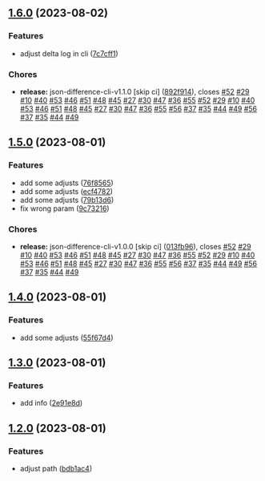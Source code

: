 ## [1.6.0](https://github.com/lukascivil/json-difference/compare/json-difference-v1.5.0...json-difference-v1.6.0) (2023-08-02)


### Features

* adjust delta log in cli ([7c7cff1](https://github.com/lukascivil/json-difference/commit/7c7cff108b1934d298345ae761558dcd1d9cbc26))


### Chores

* **release:** json-difference-cli-v1.1.0 [skip ci] ([892f914](https://github.com/lukascivil/json-difference/commit/892f9146a134eb0e2362fc583776fa97812f9d34)), closes [#52](https://github.com/lukascivil/json-difference/issues/52) [#29](https://github.com/lukascivil/json-difference/issues/29) [#10](https://github.com/lukascivil/json-difference/issues/10) [#40](https://github.com/lukascivil/json-difference/issues/40) [#53](https://github.com/lukascivil/json-difference/issues/53) [#46](https://github.com/lukascivil/json-difference/issues/46) [#51](https://github.com/lukascivil/json-difference/issues/51) [#48](https://github.com/lukascivil/json-difference/issues/48) [#45](https://github.com/lukascivil/json-difference/issues/45) [#27](https://github.com/lukascivil/json-difference/issues/27) [#30](https://github.com/lukascivil/json-difference/issues/30) [#47](https://github.com/lukascivil/json-difference/issues/47) [#36](https://github.com/lukascivil/json-difference/issues/36) [#55](https://github.com/lukascivil/json-difference/issues/55) [#52](https://github.com/lukascivil/json-difference/issues/52) [#29](https://github.com/lukascivil/json-difference/issues/29) [#10](https://github.com/lukascivil/json-difference/issues/10) [#40](https://github.com/lukascivil/json-difference/issues/40) [#53](https://github.com/lukascivil/json-difference/issues/53) [#46](https://github.com/lukascivil/json-difference/issues/46) [#51](https://github.com/lukascivil/json-difference/issues/51) [#48](https://github.com/lukascivil/json-difference/issues/48) [#45](https://github.com/lukascivil/json-difference/issues/45) [#27](https://github.com/lukascivil/json-difference/issues/27) [#30](https://github.com/lukascivil/json-difference/issues/30) [#47](https://github.com/lukascivil/json-difference/issues/47) [#36](https://github.com/lukascivil/json-difference/issues/36) [#55](https://github.com/lukascivil/json-difference/issues/55) [#56](https://github.com/lukascivil/json-difference/issues/56) [#37](https://github.com/lukascivil/json-difference/issues/37) [#35](https://github.com/lukascivil/json-difference/issues/35) [#44](https://github.com/lukascivil/json-difference/issues/44) [#49](https://github.com/lukascivil/json-difference/issues/49) [#56](https://github.com/lukascivil/json-difference/issues/56) [#37](https://github.com/lukascivil/json-difference/issues/37) [#35](https://github.com/lukascivil/json-difference/issues/35) [#44](https://github.com/lukascivil/json-difference/issues/44) [#49](https://github.com/lukascivil/json-difference/issues/49)

## [1.5.0](https://github.com/lukascivil/json-difference/compare/json-difference-v1.4.0...json-difference-v1.5.0) (2023-08-01)


### Features

* add some adjusts ([76f8565](https://github.com/lukascivil/json-difference/commit/76f85659ee870bcf06ad67069fb09bb555ddeeb2))
* add some adjusts ([ecf4782](https://github.com/lukascivil/json-difference/commit/ecf4782ab0abc1db87ee69e0250bc3762f036e83))
* add some adjusts ([79b13d6](https://github.com/lukascivil/json-difference/commit/79b13d656b982b5528516f80df254a8ab6a8068d))
* fix wrong param ([9c73216](https://github.com/lukascivil/json-difference/commit/9c73216d5f416561f50bfac5fbb50d320246f870))


### Chores

* **release:** json-difference-cli-v1.0.0 [skip ci] ([013fb96](https://github.com/lukascivil/json-difference/commit/013fb965d2a2b2760968f858d0cf10ecff1f99f3)), closes [#52](https://github.com/lukascivil/json-difference/issues/52) [#29](https://github.com/lukascivil/json-difference/issues/29) [#10](https://github.com/lukascivil/json-difference/issues/10) [#40](https://github.com/lukascivil/json-difference/issues/40) [#53](https://github.com/lukascivil/json-difference/issues/53) [#46](https://github.com/lukascivil/json-difference/issues/46) [#51](https://github.com/lukascivil/json-difference/issues/51) [#48](https://github.com/lukascivil/json-difference/issues/48) [#45](https://github.com/lukascivil/json-difference/issues/45) [#27](https://github.com/lukascivil/json-difference/issues/27) [#30](https://github.com/lukascivil/json-difference/issues/30) [#47](https://github.com/lukascivil/json-difference/issues/47) [#36](https://github.com/lukascivil/json-difference/issues/36) [#55](https://github.com/lukascivil/json-difference/issues/55) [#52](https://github.com/lukascivil/json-difference/issues/52) [#29](https://github.com/lukascivil/json-difference/issues/29) [#10](https://github.com/lukascivil/json-difference/issues/10) [#40](https://github.com/lukascivil/json-difference/issues/40) [#53](https://github.com/lukascivil/json-difference/issues/53) [#46](https://github.com/lukascivil/json-difference/issues/46) [#51](https://github.com/lukascivil/json-difference/issues/51) [#48](https://github.com/lukascivil/json-difference/issues/48) [#45](https://github.com/lukascivil/json-difference/issues/45) [#27](https://github.com/lukascivil/json-difference/issues/27) [#30](https://github.com/lukascivil/json-difference/issues/30) [#47](https://github.com/lukascivil/json-difference/issues/47) [#36](https://github.com/lukascivil/json-difference/issues/36) [#55](https://github.com/lukascivil/json-difference/issues/55) [#56](https://github.com/lukascivil/json-difference/issues/56) [#37](https://github.com/lukascivil/json-difference/issues/37) [#35](https://github.com/lukascivil/json-difference/issues/35) [#44](https://github.com/lukascivil/json-difference/issues/44) [#49](https://github.com/lukascivil/json-difference/issues/49) [#56](https://github.com/lukascivil/json-difference/issues/56) [#37](https://github.com/lukascivil/json-difference/issues/37) [#35](https://github.com/lukascivil/json-difference/issues/35) [#44](https://github.com/lukascivil/json-difference/issues/44) [#49](https://github.com/lukascivil/json-difference/issues/49)

## [1.4.0](https://github.com/lukascivil/json-difference/compare/json-difference-v1.3.0...json-difference-v1.4.0) (2023-08-01)


### Features

* add some adjusts ([55f67d4](https://github.com/lukascivil/json-difference/commit/55f67d4b25b1a13761ea45e2a8c461ca96f19a9e))

## [1.3.0](https://github.com/lukascivil/json-difference/compare/json-difference-v1.2.0...json-difference-v1.3.0) (2023-08-01)


### Features

* add info ([2e91e8d](https://github.com/lukascivil/json-difference/commit/2e91e8d76f929da6bc402c0686fc197dbe048d44))

## [1.2.0](https://github.com/lukascivil/json-difference/compare/json-difference-v1.1.0...json-difference-v1.2.0) (2023-08-01)


### Features

* adjust path ([bdb1ac4](https://github.com/lukascivil/json-difference/commit/bdb1ac4c8b8bf4af1958e0fd6e045bb56214b406))
